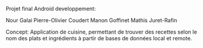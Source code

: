 Projet final Android developpement:

Nour Galai
Pierre-Olivier Coudert
Manon Goffinet
Mathis Juret-Rafin

Concept:
Application de cuisine, permettant de trouver des recettes selon le nom des plats et ingrédients à partir de bases de données local et remote.
